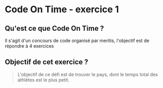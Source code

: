 # Code On Time - exercice 1

## Qu'est ce que Code On Time ?
Il s'agit d'un concours de code organisé par meritis, l'objectif est de répondre à 4 exercices

## Objectif de cet exercice ?
> L'objectif de ce défi est de trouver le pays, dont le temps total des athlètes est le plus petit.
